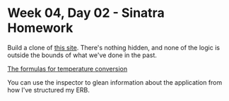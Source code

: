 # Week 04, Day 02 - Sinatra Homework

Build a clone of [this site](https://enigmatic-brushlands-75017.herokuapp.com/).
There's nothing hidden, and none of the logic is outside the bounds of what
we've done in the past.

[The formulas for temperature
conversion](http://www.allmeasures.com/temperature.html)

You can use the inspector to glean information about the application from how
I've structured my ERB.
